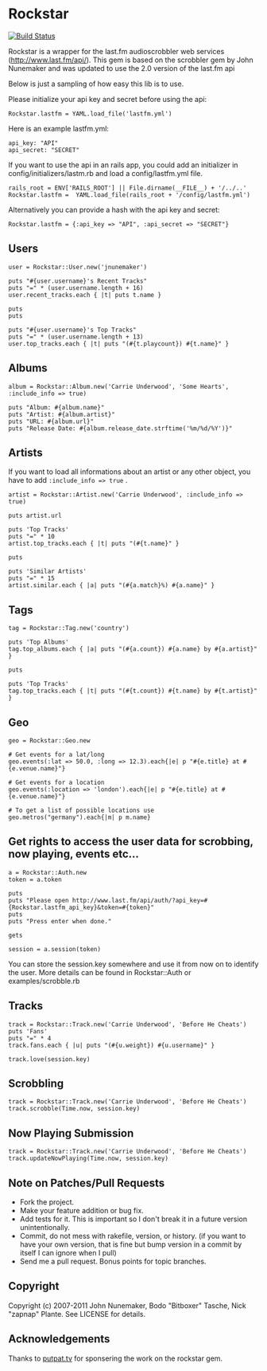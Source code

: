 # Rockstar

[![Build Status](http://travis-ci.org/bitboxer/rockstar.png)](http://travis-ci.org/bitboxer/rockstar)

Rockstar is a wrapper for the last.fm audioscrobbler web services (http://www.last.fm/api/). This gem is based on the scrobbler
gem by John Nunemaker and was updated to use the 2.0 version of the last.fm api

Below is just a sampling of how easy this lib is to use.

Please initialize your api key and secret before using the api:

    Rockstar.lastfm = YAML.load_file('lastfm.yml')

Here is an example lastfm.yml:

    api_key: "API"
    api_secret: "SECRET"

If you want to use the api in an rails app, you could add an initializer in config/initializers/lastm.rb and load a config/lastfm.yml file.

    rails_root = ENV['RAILS_ROOT'] || File.dirname(__FILE__) + '/../..'
    Rockstar.lastfm =  YAML.load_file(rails_root + '/config/lastfm.yml')
    
Alternatively you can provide a hash with the api key and secret:

    Rockstar.lastfm = {:api_key => "API", :api_secret => "SECRET"}

## Users

    user = Rockstar::User.new('jnunemaker')

    puts "#{user.username}'s Recent Tracks"
    puts "=" * (user.username.length + 16)
    user.recent_tracks.each { |t| puts t.name }

    puts
    puts

    puts "#{user.username}'s Top Tracks"
    puts "=" * (user.username.length + 13)
    user.top_tracks.each { |t| puts "(#{t.playcount}) #{t.name}" }

## Albums

    album = Rockstar::Album.new('Carrie Underwood', 'Some Hearts', :include_info => true)

    puts "Album: #{album.name}"
    puts "Artist: #{album.artist}"
    puts "URL: #{album.url}"
    puts "Release Date: #{album.release_date.strftime('%m/%d/%Y')}"

## Artists

If you want to load all informations about an artist or any other
object, you have to add `:include_info => true` .

    artist = Rockstar::Artist.new('Carrie Underwood', :include_info => true)

    puts artist.url

    puts 'Top Tracks'
    puts "=" * 10
    artist.top_tracks.each { |t| puts "(#{t.name}" }

    puts

    puts 'Similar Artists'
    puts "=" * 15
    artist.similar.each { |a| puts "(#{a.match}%) #{a.name}" }

## Tags

    tag = Rockstar::Tag.new('country')

    puts 'Top Albums'
    tag.top_albums.each { |a| puts "(#{a.count}) #{a.name} by #{a.artist}" }

    puts

    puts 'Top Tracks'
    tag.top_tracks.each { |t| puts "(#{t.count}) #{t.name} by #{t.artist}" }

## Geo

    geo = Rockstar::Geo.new

    # Get events for a lat/long
    geo.events(:lat => 50.0, :long => 12.3).each{|e| p "#{e.title} at #{e.venue.name}"}

    # Get events for a location
    geo.events(:location => 'london').each{|e| p "#{e.title} at #{e.venue.name}"}

    # To get a list of possible locations use
    geo.metros("germany").each{|m| p m.name}


##  Get rights to access the user data for scrobbing, now playing, events etc...

    a = Rockstar::Auth.new
    token = a.token

    puts
    puts "Please open http://www.last.fm/api/auth/?api_key=#{Rockstar.lastfm_api_key}&token=#{token}"
    puts
    puts "Press enter when done."

    gets

    session = a.session(token)

You can store the session.key somewhere and use it from now on to identify the user. More
details can be found in Rockstar::Auth or examples/scrobble.rb

## Tracks

    track = Rockstar::Track.new('Carrie Underwood', 'Before He Cheats')
    puts 'Fans'
    puts "=" * 4
    track.fans.each { |u| puts "(#{u.weight}) #{u.username}" }

    track.love(session.key)

## Scrobbling

    track = Rockstar::Track.new('Carrie Underwood', 'Before He Cheats')
    track.scrobble(Time.now, session.key)

## Now Playing Submission

    track = Rockstar::Track.new('Carrie Underwood', 'Before He Cheats')
    track.updateNowPlaying(Time.now, session.key)

## Note on Patches/Pull Requests

* Fork the project.
* Make your feature addition or bug fix.
* Add tests for it. This is important so I don't break it in a
  future version unintentionally.
* Commit, do not mess with rakefile, version, or history.
  (if you want to have your own version, that is fine but bump version in a commit by itself I can ignore when I pull)
* Send me a pull request. Bonus points for topic branches.

## Copyright

Copyright (c) 2007-2011 John Nunemaker, Bodo "Bitboxer" Tasche, Nick "zapnap" Plante. See LICENSE for details.

## Acknowledgements

Thanks to [putpat.tv](http://www.putpat.tv) for sponsering the work on the rockstar gem.
